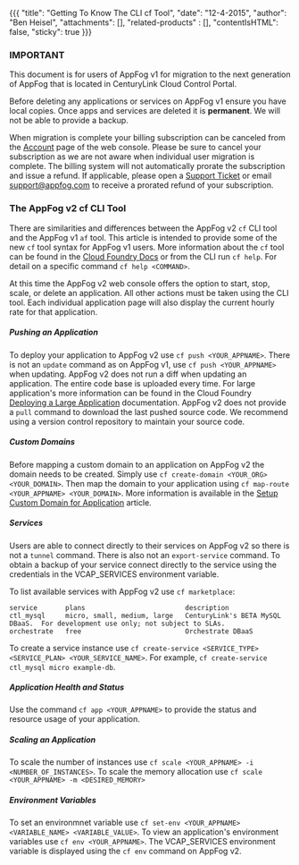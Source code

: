 {{{
  "title": "Getting To Know The CLI cf Tool",
  "date": "12-4-2015",
  "author": "Ben Heisel",
  "attachments": [],
  "related-products" : [],
  "contentIsHTML": false,
  "sticky": true
}}}

### IMPORTANT

This document is for users of AppFog v1 for migration to the next generation of AppFog that is located in CenturyLink Cloud Control Portal.

Before deleting any applications or services on AppFog v1 ensure you have local copies. Once apps and services are deleted it is **permanent**. We will not be able to provide a backup.

When migration is complete your billing subscription can be canceled from the [Account](https://console.appfog.com/#account) page of the web console. Please be sure to cancel your subscription as we are not aware when individual user migration is complete. The billing system will not automatically prorate the subscription and issue a refund. If applicable, please open a [Support Ticket](https://support.appfog.com/tickets/new) or email support@appfog.com to receive a prorated refund of your subscription.

### The AppFog v2 cf CLI Tool
There are similarities and differences between the AppFog v2 `cf` CLI tool and the AppFog v1 `af` tool. This article is intended to provide some of the new `cf` tool syntax for AppFog v1 users. More information about the `cf` tool can be found in the [Cloud Foundry Docs](https://docs.cloudfoundry.org/devguide/installcf/) or from the CLI run `cf help`. For detail on a specific command `cf help <COMMAND>`.

At this time the AppFog v2 web console offers the option to start, stop, scale, or delete an application. All other actions must be taken using the CLI tool. Each individual application page will also display the current hourly rate for that application.

##### Pushing an Application
To deploy your application to AppFog v2 use `cf push <YOUR_APPNAME>`. There is not an `update` command as on AppFog v1, use `cf push <YOUR_APPNAME>` when updating. AppFog v2 does not run a diff when updating an application. The entire code base is uploaded every time. For large application's more information can be found in the Cloud Foundry [Deploying a Large Application](https://docs.cloudfoundry.org/devguide/deploy-apps/large-app-deploy.html) documentation. AppFog v2 does not provide a `pull` command to download the last pushed source code. We recommend using a version control repository to maintain your source code.

##### Custom Domains
Before mapping a custom domain to an application on AppFog v2 the domain needs to be created. Simply use `cf create-domain <YOUR_ORG> <YOUR_DOMAIN>`. Then map the domain to your application using `cf map-route <YOUR_APPNAME> <YOUR_DOMAIN>`. More information is available in the [Setup Custom Domain for Application](../AppFog/setup-custom-domain-for-appfog-app.md) article.

##### Services
Users are able to connect directly to their services on AppFog v2 so there is not a `tunnel` command. There is also not an `export-service` command. To obtain a backup of your service connect directly to the service using the credentials in the VCAP_SERVICES environment variable.

To list available services with AppFog v2 use `cf marketplace`:

```
service       plans                         description   
ctl_mysql     micro, small, medium, large   CenturyLink's BETA MySQL DBaaS.  For development use only; not subject to SLAs.   
orchestrate   free                          Orchestrate DBaaS
```
To create a service instance use `cf create-service <SERVICE_TYPE> <SERVICE_PLAN> <YOUR_SERVICE_NAME>`. For example, `cf create-service ctl_mysql micro example-db`.

##### Application Health and Status
Use the command `cf app <YOUR_APPNAME>` to provide the status and resource usage of your application.

##### Scaling an Application
To scale the number of instances use `cf scale <YOUR_APPNAME> -i <NUMBER_OF_INSTANCES>`. To scale the memory allocation use `cf scale <YOUR_APPNAME> -m <DESIRED_MEMORY>`

##### Environment Variables
To set an environmnet variable use `cf set-env <YOUR_APPNAME> <VARIABLE_NAME> <VARIABLE_VALUE>`. To view an application's environment variables use `cf env <YOUR_APPNAME>`. The VCAP_SERVICES environment variable is displayed using the `cf env` command on AppFog v2.
